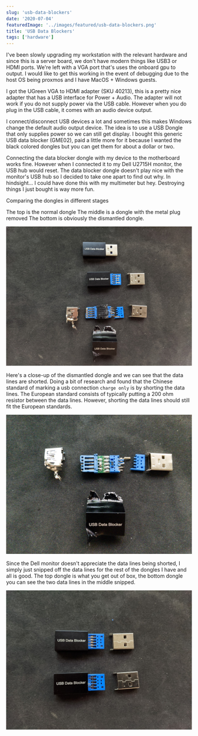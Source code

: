 ```yaml
---
slug: 'usb-data-blockers'
date: '2020-07-04'
featuredImage: '../images/featured/usb-data-blockers.png'
title: 'USB Data Blockers'
tags: ['hardware']
---
```


I've been slowly upgrading my workstation with the relevant hardware and since this is a server board, we don't have modern things like USB3 or HDMI ports. We're left with a VGA port that's uses the onboard gpu to output. I would like to get this working in the event of debugging due to the host OS being proxmos and I have MacOS + Windows guests.

I got the UGreen VGA to HDMI adapter (SKU 40213), this is a pretty nice adapter that has a USB interface for Power + Audio. The adapter will not work if you do not supply power via the USB cable. However when you do plug in the USB cable, it comes with an audio device output.

I connect/disconnect USB devices a lot and sometimes this makes Windows change the default audio output device. The idea is to use a USB Dongle that only supplies power so we can still get display. I bought this generic USB data blocker (GME02), paid a little more for it because I wanted the black colored dongles but you can get them for about a dollar or two.

Connecting the data blocker dongle with my device to the motherboard works fine. However when I connected it to my Dell U2715H monitor, the USB hub would reset. The data blocker dongle doesn't play nice with the monitor's USB hub so I decided to take one apart to find out why. In hindsight... I could have done this with my multimeter but hey. Destroying things I just bought is way more fun.

Comparing the dongles in different stages

The top is the normal dongle
The middle is a dongle with the metal plug removed
The bottom is obviously the dismantled dongle.

![Dismantled Dongle](../images/posts/usb-data-blockers/01.jpg)

Here's a close-up of the dismantled dongle and we can see that the data lines are shorted. Doing a bit of research and found that the Chinese standard of marking a usb connection `charge only` is by shorting the data lines. The European standard consists of typically putting a 200 ohm resistor between the data lines. However, shorting the data lines should still fit the European standards.

![Close up of dismantled Dongle](../images/posts/usb-data-blockers/02.jpg)

Since the Dell monitor doesn't appreciate the data lines being shorted, I simply just snipped off the data lines for the rest of the dongles I have and all is good. The top dongle is what you get out of box, the bottom dongle you can see the two data lines in the middle snipped.

![Fixed Dongle](../images/posts/usb-data-blockers/03.jpg)
